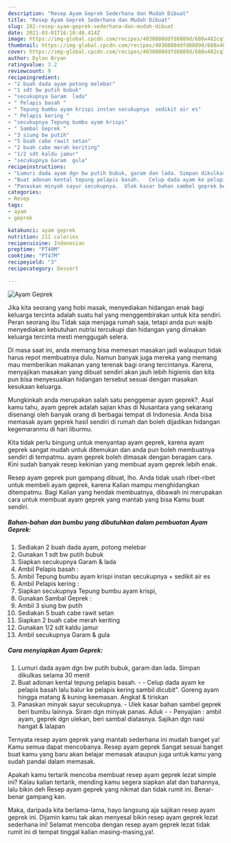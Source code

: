 ```yaml
---
description: "Resep Ayam Geprek Sederhana dan Mudah Dibuat"
title: "Resep Ayam Geprek Sederhana dan Mudah Dibuat"
slug: 282-resep-ayam-geprek-sederhana-dan-mudah-dibuat
date: 2021-03-01T16:10:48.414Z
image: https://img-global.cpcdn.com/recipes/4030880ddfd8889d/680x482cq70/ayam-geprek-foto-resep-utama.jpg
thumbnail: https://img-global.cpcdn.com/recipes/4030880ddfd8889d/680x482cq70/ayam-geprek-foto-resep-utama.jpg
cover: https://img-global.cpcdn.com/recipes/4030880ddfd8889d/680x482cq70/ayam-geprek-foto-resep-utama.jpg
author: Dylan Bryan
ratingvalue: 3.2
reviewcount: 9
recipeingredient:
- "2 buah dada ayam potong melebar"
- "1 sdt bw putih bubuk"
- "secukupnya Garam  lada"
- " Pelapis basah "
- " Tepung bumbu ayam krispi instan secukupnya  sedikit air es"
- " Pelapis kering "
- "secukupnya Tepung bumbu ayam krispi"
- " Sambal Geprek "
- "3 siung bw putih"
- "5 buah cabe rawit setan"
- "2 buah cabe merah keriting"
- "1/2 sdt kaldu jamur"
- "secukupnya Garam  gula"
recipeinstructions:
- "Lumuri dada ayam dgn bw putih bubuk, garam dan lada. Simpan dikulkas selama 30 menit"
- "Buat adonan kental tepung pelapis basah.   Celup dada ayam ke pelapis basah lalu balur ke pelapis kering sambil dicubit&#34;. Goreng ayam hingga matang &amp; kuning keemasan. Angkat &amp; tiriskan"
- "Panaskan minyak sayur secukupnya.  Ulek kasar bahan sambel geprek beri bumbu lainnya. Siram dgn minyak panas. Aduk   Penyajian : ambil ayam, geprek dgn ulekan, beri sambal diatasnya. Sajikan dgn nasi hangat &amp; lalapan"
categories:
- Resep
tags:
- ayam
- geprek

katakunci: ayam geprek 
nutrition: 211 calories
recipecuisine: Indonesian
preptime: "PT40M"
cooktime: "PT47M"
recipeyield: "3"
recipecategory: Dessert

---
```



![Ayam Geprek](https://img-global.cpcdn.com/recipes/4030880ddfd8889d/680x482cq70/ayam-geprek-foto-resep-utama.jpg)

Jika kita seorang yang hobi masak, menyediakan hidangan enak bagi keluarga tercinta adalah suatu hal yang menggembirakan untuk kita sendiri. Peran seorang ibu Tidak saja menjaga rumah saja, tetapi anda pun wajib menyediakan kebutuhan nutrisi tercukupi dan hidangan yang dimakan keluarga tercinta mesti menggugah selera.

Di masa  saat ini, anda memang bisa memesan masakan jadi walaupun tidak harus repot membuatnya dulu. Namun banyak juga mereka yang memang mau memberikan makanan yang terenak bagi orang tercintanya. Karena, menyajikan masakan yang dibuat sendiri akan jauh lebih higienis dan kita pun bisa menyesuaikan hidangan tersebut sesuai dengan masakan kesukaan keluarga. 



Mungkinkah anda merupakan salah satu penggemar ayam geprek?. Asal kamu tahu, ayam geprek adalah sajian khas di Nusantara yang sekarang disenangi oleh banyak orang di berbagai tempat di Indonesia. Anda bisa memasak ayam geprek hasil sendiri di rumah dan boleh dijadikan hidangan kegemaranmu di hari liburmu.

Kita tidak perlu bingung untuk menyantap ayam geprek, karena ayam geprek sangat mudah untuk ditemukan dan anda pun boleh membuatnya sendiri di tempatmu. ayam geprek boleh dimasak dengan beragam cara. Kini sudah banyak resep kekinian yang membuat ayam geprek lebih enak.

Resep ayam geprek pun gampang dibuat, lho. Anda tidak usah ribet-ribet untuk membeli ayam geprek, karena Kalian mampu menghidangkan ditempatmu. Bagi Kalian yang hendak membuatnya, dibawah ini merupakan cara untuk membuat ayam geprek yang mantab yang bisa Kamu buat sendiri.

<!--inarticleads1-->

##### Bahan-bahan dan bumbu yang dibutuhkan dalam pembuatan Ayam Geprek:

1. Sediakan 2 buah dada ayam, potong melebar
1. Gunakan 1 sdt bw putih bubuk
1. Siapkan secukupnya Garam &amp; lada
1. Ambil  Pelapis basah :
1. Ambil  Tepung bumbu ayam krispi instan secukupnya + sedikit air es
1. Ambil  Pelapis kering :
1. Siapkan secukupnya Tepung bumbu ayam krispi,
1. Gunakan  Sambal Geprek :
1. Ambil 3 siung bw putih
1. Sediakan 5 buah cabe rawit setan
1. Siapkan 2 buah cabe merah keriting
1. Gunakan 1/2 sdt kaldu jamur
1. Ambil secukupnya Garam &amp; gula




<!--inarticleads2-->

##### Cara menyiapkan Ayam Geprek:

1. Lumuri dada ayam dgn bw putih bubuk, garam dan lada. Simpan dikulkas selama 30 menit
1. Buat adonan kental tepung pelapis basah.  -  - Celup dada ayam ke pelapis basah lalu balur ke pelapis kering sambil dicubit&#34;. Goreng ayam hingga matang &amp; kuning keemasan. Angkat &amp; tiriskan
1. Panaskan minyak sayur secukupnya.  - Ulek kasar bahan sambel geprek beri bumbu lainnya. Siram dgn minyak panas. Aduk  -  - Penyajian : ambil ayam, geprek dgn ulekan, beri sambal diatasnya. Sajikan dgn nasi hangat &amp; lalapan




Ternyata resep ayam geprek yang mantab sederhana ini mudah banget ya! Kamu semua dapat mencobanya. Resep ayam geprek Sangat sesuai banget buat kamu yang baru akan belajar memasak ataupun juga untuk kamu yang sudah pandai dalam memasak.

Apakah kamu tertarik mencoba membuat resep ayam geprek lezat simple ini? Kalau kalian tertarik, mending kamu segera siapkan alat dan bahannya, lalu bikin deh Resep ayam geprek yang nikmat dan tidak rumit ini. Benar-benar gampang kan. 

Maka, daripada kita berlama-lama, hayo langsung aja sajikan resep ayam geprek ini. Dijamin kamu tak akan menyesal bikin resep ayam geprek lezat sederhana ini! Selamat mencoba dengan resep ayam geprek lezat tidak rumit ini di tempat tinggal kalian masing-masing,ya!.

